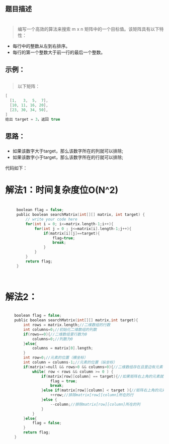 
## 题目描述 <h1>
>编写一个高效的算法来搜索 m x n 矩阵中的一个目标值。该矩阵具有以下特性：
- 每行中的整数从左到右排序。
- 每行的第一个整数大于前一行的最后一个整数。
## 示例：<h2>
>以下矩阵：
```C
[
  [1,   3,  5,  7],
  [10, 11, 16, 20],
  [23, 30, 34, 50],
]
给出 target = 3，返回 true
```


## 思路： <h3>
- 如果该数字大于target，那么该数字所在的列就可以排除;
- 如果该数字小于target，那么该数字所在的行就可以排除;

代码如下：

# 解法1：时间复杂度位O(N^2) <h5>
```C
    
     boolean flag = false;
     public boolean searchMatrix(int[][] matrix, int target) {
         // write your code here
         for(int i = 0; i<=matrix.length-1;i++){
             for(int j = 0 ; j<=matrix[i].length-1;j++){
                 if(matrix[i][j]==target){
                     flag=true;
                     break;
                 }
             }
         }
         return flag;
     }

   
 ```
# 解法2： <h4>
```C
    
    boolean flag = false;
    public boolean searchMatrix(int[][] matrix,int target){
        int rows = matrix.length;//二维数组的行数
        int columns=0;//初始化二维数组的列数
        if(rows==0){//二维数组里行数为0
            columns=0;//列数为0
        }else{
            columns = matrix[0].length;
        }
        int row=0;//元素的位置（横坐标）
        int column = columns-1;//元素的位置（纵坐标）
        if(matrix!=null && rows>0 && columns>0){//二维数组存在且里边有元素
            while( row < rows && column >= 0 ) {
                if(matrix[row][column] == target){//如果矩阵右上角的元素就是要找的元素
                    flag = true;
                    break;
                }else if(matrix[row][column] < target ){//矩阵右上角的元素小于要找的元素
                    ++row;//排除matrix[row][column]所在的行
                }else {
                    --column;//排除matrix[row][column]所在的列
                }
            }
        }else{
            flag = false;
        }
        return flag;
    }
```
